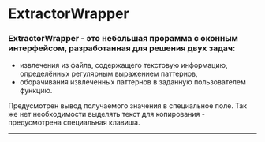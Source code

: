 # ExtractorWrapper
### ExtractorWrapper - это небольшая прорамма с оконным интерфейсом, разработанная для решения двух задач:
  - извлечения из файла, содержащего текстовую информацию, определённых регулярным выражением паттернов,
  - оборачивания извлеченных паттернов в заданную пользователем функцию.
  
Предусмотрен вывод получаемого значения в специальное поле. Так же нет необходимости выделять текст для копирования - предусмотрена специальная клавиша.

---


